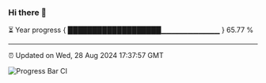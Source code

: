 ### Hi there 👋

⏳ Year progress { ███████████████████▁▁▁▁▁▁▁▁▁▁▁ } 65.77 %

---

⏰ Updated on Wed, 28 Aug 2024 17:37:57 GMT

![Progress Bar CI](https://github.com/IshwaranRudhara/GIT-ACTION/workflows/Progress%20Bar%20CI/badge.svg)
